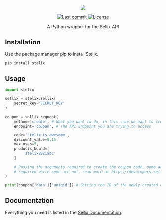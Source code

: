 <div align="center">
    <img src="https://i.imgur.com/ONYV8vH.png"/>
    <p>
      <a href="https://github.com/iclapcheeks/Stelix/pulse">
        <img alt="Last commit" src="https://img.shields.io/github/last-commit/iclapcheeks/Stelix"/>
      </a>
      <a href="https://github.com/iclapcheeks/Stelix/blob/main/LICENSE">
        <img src="https://img.shields.io/github/license/iclapcheeks/Stelix?style=flat-square&logo=GNU&label=License" alt="License">
      </a>
    </p>
    A Python wrapper for the Sellix API
</div>

## Installation

Use the package manager [pip](https://pip.pypa.io/en/stable/) to install Stelix.

```bash
pip install stelix
```

## Usage
```python
import stelix

sellix = stelix.Sellix(
    secret_key='SECRET_KEY'
)

coupon = sellix.request(
    method='create', # What you want to do, in this case we want to create a new coupon code
    endpoint='coupon', # The API Endpoint you are trying to access

    code='stelix is awesome',
    discount_value=0.15,
    max_uses=5,
    products_bound=[
        'stelix2021abc'
    ]

    # Passing the arguments required to create the coupon code, some are
    # required while some are not, read more at https://developers.sellix.io
)

print(coupon['data']['uniqid']) # Getting the ID of the newly created coupon code
```

## Documentation

Everything you need is listed in the [Sellix Documentation](https://developers.sellix.io/).
